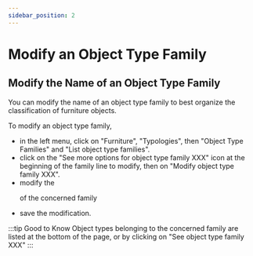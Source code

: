 ```yaml
---
sidebar_position: 2
---
```


# Modify an Object Type Family

## Modify the Name of an Object Type Family

You can modify the name of an object type family to best organize the classification of furniture objects.

To modify an object type family,

-   in the left menu, click on "Furniture", "Typologies", then "Object Type Families" and "List object type families".
-   click on the "See more options for object type family XXX" icon at the beginning of the family line to modify, then on "Modify object type family XXX".
-   modify the <P code="itemTypeFamily:name" /> of the concerned family
-   save the modification.

:::tip Good to Know
Object types belonging to the concerned family are listed at the bottom of the page, or by clicking on "See object type family XXX"
:::

